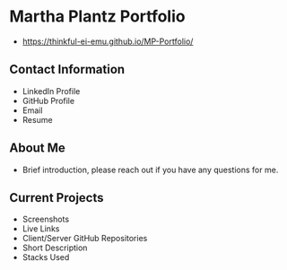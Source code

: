 # Martha Plantz Portfolio
- https://thinkful-ei-emu.github.io/MP-Portfolio/

## Contact Information

- LinkedIn Profile
- GitHub Profile 
- Email 
- Resume

## About Me
- Brief introduction, please reach out if you have any questions for me. 

## Current Projects
- Screenshots
- Live Links 
- Client/Server GitHub Repositories 
- Short Description 
- Stacks Used
